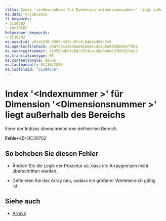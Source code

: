 ```yaml
---
title: Index '<indexnumber>'für Dimension'<dimensionnumber>' liegt außerhalb des Bereichs
ms.date: 07/20/2015
f1_keywords:
- bc30702
- vbc30702
helpviewer_keywords:
- BC30702
ms.assetid: c81a2d76-7065-437e-8fc8-84e8ad01c7c6
ms.openlocfilehash: dd87ce1c56d3a69a50ae3dcaa5a940b8b067f9ba
ms.sourcegitcommit: 14355b4b2fe5bcf874cac96d0a9e6376b567e4c7
ms.translationtype: MT
ms.contentlocale: de-DE
ms.lasthandoff: 01/30/2019
ms.locfileid: "55284036"
---
```

# <a name="index-indexnumber-for-dimension-dimensionnumber-is-out-of-range"></a>Index '\<Indexnummer >' für Dimension '\<Dimensionsnummer >' liegt außerhalb des Bereichs
Einer der Indizes überschreitet den definierten Bereich.  
  
 **Fehler-ID:** BC30702  
  
## <a name="to-correct-this-error"></a>So beheben Sie diesen Fehler  
  
-   Ändern Sie die Logik der Prozedur so, dass die Arraygrenzen nicht überschritten werden.  
  
-   Definieren Sie das Array neu, sodass ein größerer Wertebereich gültig ist.  
  
## <a name="see-also"></a>Siehe auch
- [Arrays](../../visual-basic/programming-guide/language-features/arrays/index.md)
